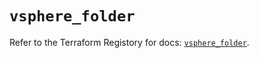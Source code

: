 # `vsphere_folder`

Refer to the Terraform Registory for docs: [`vsphere_folder`](https://registry.terraform.io/providers/hashicorp/vsphere/2.6.1/docs/resources/folder).
